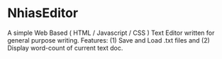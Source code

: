 # NhiasEditor
A simple Web Based ( HTML / Javascript / CSS ) Text Editor written for general purpose writing. Features: (1) Save and Load .txt files and (2) Display word-count of current text doc.
